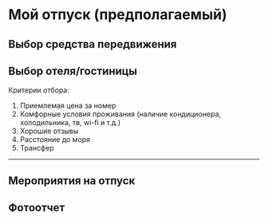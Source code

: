 # Мой отпуск (предполагаемый)

## Выбор средства передвижения


## Выбор отеля/гостиницы
Критерии отбора:
1. Приемлемая цена за номер
2. Комфорные условия проживания (наличие кондиционера, холодильника, тв, wi-fi и т.д.)
2. Хорошие отзывы
3. Расстояние до моря
4. Трансфер

- - -
## Мероприятия на отпуск


## Фотоотчет
